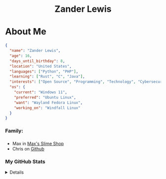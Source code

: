<div align="center">

# Zander Lewis

</div>

###

# About Me

```json
{
  "name": "Zander Lewis",
  "age": 16,
  "days_until_birthday": 8,
  "location": "United States",
  "languages": ["Python", "PHP"],
  "learning": ["Rust", "C", "Java"],
  "interests": ["Open Source", "Programming", "Technology", "Cybersecurity"],
  "os": {
    "current": "Windows 11",
    "preferred": "Ubuntu Linux",
    "want": "Wayland Fedora Linux",
    "working_on": "Windfall Linux"
  }
}
```

###

<h3 align="left">Family:</h3>

###

<div align="left">
  <ul>
    <li>Max in <a href="https://maxsslimeshop.com">Max's Slime Shop</a></li>
    <li>Chris on <a href="https://github.com/chrisnetonline">Github</a></li>
  </ul>
</div>

### My GitHub Stats

<details>
  <div align="center">
    <img src="https://github-readme-stats.vercel.app/api/top-langs?username=zanderlewis&locale=en&hide_title=false&layout=compact&card_width=480&langs_count=8&theme=dracula&hide_border=false&order=2" alt="languages graph"  />
  </div>

  ###

  <div align="center">

  ![Readme Stats](https://github-readme-stats-one-bice.vercel.app/api?username=zanderlewis&theme=transparent&show_icons=true)

  </div>

  ###

  <img src="https://raw.githubusercontent.com/zanderlewis/zanderlewis/output/snake.svg" alt="Snake animation" />
</details>

